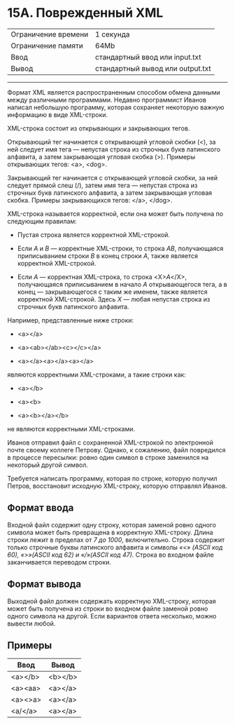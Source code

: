 # 15A. Поврежденный XML

<table>
  <tr>
  	<td>Ограничение времени</td>
  	<td>1 секунда</td>
  </tr>
  <tr>
  	<td>Ограничение памяти</td>
  	<td>64Mb</td>
  </tr>
  <tr>
  	<td>Ввод</td>
  	<td>стандартный ввод или input.txt</td>
  </tr>
  <tr>
  	<td>Вывод</td>
  	<td>стандартный вывод или output.txt</td>
  </tr>
</table>

---
Формат XML является распространенным способом обмена данными между различными программами. Недавно программист Иванов написал небольшую программу, которая сохраняет некоторую важную информацию в виде XML-строки.

XML-строка состоит из открывающих и закрывающих тегов.

Открывающий тег начинается с открывающей угловой скобки (<), за ней следует имя тега — непустая строка из строчных букв латинского алфавита, а затем закрывающая угловая скобка (>). Примеры открывающих тегов: \<a>, \<dog>.

Закрывающий тег начинается с открывающей угловой скобки, за ней следует прямой слеш (/), затем имя тега — непустая строка из строчных букв латинского алфавита, а затем закрывающая угловая скобка. Примеры закрывающихся тегов: \</a>, \</dog>.

XML-строка называется корректной, если она может быть получена по следующим правилам:

* Пустая строка является корректной XML-строкой.

* Если *A* и *B* — корректные XML-строки, то строка *AB*, получающаяся приписыванием строки *B* в конец строки *A*, также является корректной XML-строкой.

* Если *A* — корректная XML-строка, то строка \<X>*A*\</X>, получающаяся приписыванием в начало *A* открывающегося тега, а в конец — закрывающегося с таким же именем, также является корректной XML-строкой. Здесь *X* — любая непустая строка из строчных букв латинского алфавита.

Например, представленные ниже строки:

* \<a>\</a>

* \<a>\<ab>\</ab>\<c>\</c>\</a>

* \<a>\</a>\<a>\</a>\<a>\</a>

являются корректными XML-строками, а такие строки как:

* \<a>\</b>

* \<a>\<b>

* \<a>\<b>\</a>\</b>

не являются корректными XML-строками.

Иванов отправил файл с сохраненной XML-строкой по электронной почте своему коллеге Петрову. Однако, к сожалению, файл повредился в процессе пересылки: ровно один символ в строке заменился на некоторый другой символ.

Требуется написать программу, которая по строке, которую получил Петров, восстановит исходную XML-строку, которую отправлял Иванов.

## Формат ввода

Входной файл содержит одну строку, которая заменой ровно одного символа может быть превращена в корректную XML-строку. Длина строки лежит в пределах от *7 до 1000*, включительно. Строка содержит только строчные буквы латинского алфавита и символы *«<» (ASCII код 60), «>»(ASCII код 62) и «/»(ASCII код 47).* Строка во входном файле заканчивается переводом строки.

## Формат вывода

Выходной файл должен содержать корректную XML-строку, которая может быть получена из строки во входном файле заменой ровно одного символа на другой. Если вариантов ответа несколько, можно вывести любой.

## Примеры

|Ввод|Вывод|
|---|---|
|\<a>\</b>|\<b>\</b>|
|\<a>\<aa>|\<a>\</a>|
|\<a>\<>a>|\<a>\</a>|
|\<a/\</a>|\<a>\</a>|
